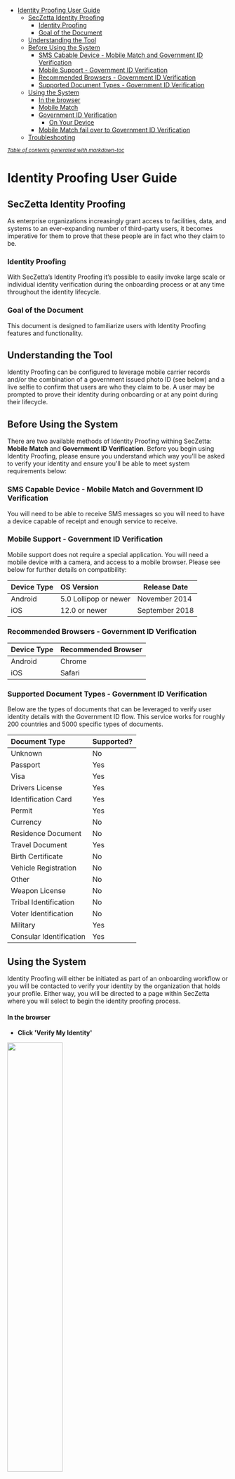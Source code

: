 - [Identity Proofing User Guide](#identity-proofing-user-guide)
  * [SecZetta Identity Proofing](#seczetta-identity-proofing)
    + [Identity Proofing](#identity-proofing)
    + [Goal of the Document](#goal-of-the-document)
  * [Understanding the Tool](#understanding-the-tool)
  * [Before Using the System](#before-using-the-system)
    + [SMS Cabable Device - Mobile Match and Government ID Verification](#sms-cabable-device---mobile-match-and-government-id-verification)
    + [Mobile Support - Government ID Verification](#mobile-support---government-id-verification)
    + [Recommended Browsers - Government ID Verification](#recommended-browsers---government-id-verification)
    + [Supported Document Types - Government ID Verification](#supported-document-types---government-id-verification)
  * [Using the System](#using-the-system)
      - [In the browser](#in-the-browswer)
    + [Mobile Match](#mobile-match)
    + [Government ID Verification](#government-id-verification)
      - [On Your Device](#on-your-device)
    + [Mobile Match fail over to Government ID Verification](#mobile-match-fail-over-to-government-id-verification)
  * [Troubleshooting](#troubleshooting)

<small><i><a href='http://ecotrust-canada.github.io/markdown-toc/'>Table of contents generated with markdown-toc</a></i></small>


# Identity Proofing User Guide

## SecZetta Identity Proofing

As enterprise organizations increasingly grant access to facilities, data, and systems to an ever-expanding number of third-party users, it becomes imperative for them to prove that these people are in fact who they claim to be.  

### Identity Proofing

With SecZetta’s Identity Proofing it’s possible to easily invoke large scale or individual identity verification during the onboarding process or at any time throughout the identity lifecycle. 

### Goal of the Document

This document is designed to familiarize users with Identity Proofing features and functionality.


## Understanding the Tool

Identity Proofing can be configured to leverage mobile carrier records and/or the combination of a government issued photo ID (see below) and a live selfie to confirm that users are who they claim to be.  A user may be prompted to prove their identity during onboarding or at any point during their lifecycle.  



## Before Using the System

There are two available methods of Identity Proofing withing SecZetta: **Mobile Match** and **Government ID Verification**. Before you begin using Identity Proofing, please ensure you understand which way you'll be asked to verify your identity and ensure you'll be able to meet system requirements below: 

### SMS Capable Device - Mobile Match and Government ID Verification
You will need to be able to receive SMS messages so you will need to have a device capable of receipt and enough service to receive.

### Mobile Support - Government ID Verification

Mobile support does not require a special application.  You will need a mobile device with a camera, and access to a mobile browser.  Please see below for further details on compatibility:

|Device Type |OS Version            |Release Date  |
|:-----------|:---------------------|--------------|
|Android	   |5.0 Lollipop or newer |November 2014 |
|iOS	       |12.0 or newer         |September 2018|


### Recommended Browsers - Government ID Verification

|Device Type |Recommended Browser|
|:-----------|-------------------|
|Android     |Chrome             |
|iOS		     |Safari             |


### Supported Document Types - Government ID Verification

Below are the types of documents that can be leveraged to verify user identity details with the Government ID flow.  This service works for roughly 200 countries and 5000 specific types of documents. 

|Document Type           |Supported?|
|:-----------------------|:---------|
|Unknown	               |No        |
|Passport                |Yes       |
|Visa                    |Yes       |
|Drivers License	       |Yes       |
|Identification Card     |Yes       |
|Permit           	     |Yes       |
|Currency	               |No        |
|Residence Document      |No        |
|Travel Document         |Yes       |
|Birth Certificate 	     |No        |
|Vehicle Registration    |No        |
|Other	                 |No        |
|Weapon License          |No        |
|Tribal Identification   |No        |
|Voter Identification    |No        |
|Military	               |Yes       |
|Consular Identification |Yes       |


## Using the System

Identity Proofing will either be initiated as part of an onboarding workflow or you will be contacted to verify your identity by the organization that holds your profile.  Either way, you will be directed to a page within SecZetta where you will select to begin the identity proofing process.

#### In the browser

- **Click 'Verify My Identity'**
<img src="https://github.com/cchristensen-sz/IdentityProofing/blob/81b5395408fbbc092960212754532fce123a2391/img/Screen%20Shot%202021-05-10%20at%208.41.38%20PM.png" width="50%"/>



- **Select your country**

<img src="https://github.com/cchristensen-sz/IdentityProofing/blob/ea442120a1cf09dfb35cfcd1175db7e312d753e9/img/Screen%20Shot%202021-05-10%20at%208.41.59%20PM.png" width="30%"/>



At this point there are 3 potential verification processes that you may encounter:

1. Mobile Match
2. Government ID Verification
3. Mobile Match fail over to Government ID Verification

Each will be outlined below.

### Mobile Match

- **Enter your mobile phone number and home address** and then **click on Confirm Information**

<img src="https://github.com/cchristensen-sz/IdentityProofing/blob/d4b40be586fda0346f7c73c55c27902b125a8096/img/Enter%20Address%20and%20Phone.png" width="30%"/>



- **Select SMS or Voice** for your preferred method to receive a one time PIN

<img src="https://github.com/cchristensen-sz/IdentityProofing/blob/d4b40be586fda0346f7c73c55c27902b125a8096/img/PIN%20Delivery%20Method.jpg" width="30%"/>



- If you selected to receive your PIN via SMS, go to your messages on your mobile device and **find the SMS containing your PIN** 

<img src="https://github.com/cchristensen-sz/IdentityProofing/blob/d4b40be586fda0346f7c73c55c27902b125a8096/img/SMS.jpg" width="30%"/>



**OR**


- If you selected to receive your PIN via Voice, you'll want to answer your phone and **note the PIN as it is read to you on the call**



- **Enter your PIN** and then **click on Confirm Information**

<img src="https://github.com/cchristensen-sz/IdentityProofing/blob/d4b40be586fda0346f7c73c55c27902b125a8096/img/Confirm%20PIN.png" width="30%"/>

- You will now be redirected via the browser to **view your Identity Verification results**.



### Government ID Verification

- **Select the type of identification** that you'd like to use during the verification process

<img src="https://github.com/cchristensen-sz/IdentityProofing/blob/c79fbe9e78f6722b24b6fb8d6c222c036454c346/img/Screen%20Shot%202021-05-10%20at%208.42.26%20PM.png" width="30%"/>



- **Enter your mobile number** where you wish to receive the SMS notification for continuing with the image capture process

<img src="https://github.com/cchristensen-sz/IdentityProofing/blob/c79fbe9e78f6722b24b6fb8d6c222c036454c346/img/Screen%20Shot%202021-05-10%20at%208.42.54%20PM.png" width="30%"/>



- When you are redirected to your phone, **DO NOT** close your browser window.  You will come back here to complete the verification.

<img src="https://github.com/cchristensen-sz/IdentityProofing/blob/c79fbe9e78f6722b24b6fb8d6c222c036454c346/img/Screen%20Shot%202021-05-10%20at%208.43.14%20PM.png" width="30%"/>


#### On Your Device

- **Click on the link within the SMS message**
<img src="https://github.com/cchristensen-sz/IdentityProofing/blob/1eca0f225fcb9eae2710d35c8e417cf7bbaebfb2/img/SMS.jpg" width="30%"/>



- After reviewing directions **Click 'Start'**
<img src="https://github.com/cchristensen-sz/IdentityProofing/blob/00becd908fb3607babebc5cb8ebe41b899fd02db/img/Begin%20capture%20process.png" width="30%"/>



- Follow on screen prompts and **Click 'Capture Using Your Browser Camera'**
<img src="https://github.com/cchristensen-sz/IdentityProofing/blob/848a7d5add8d1fda1dae36edfe3130373e61d927/img/Front%20ID%20Image.png" width="30%"/>


- **Allow the application to access the camera**. The verification requires no special apps to be installed, but in order to successfully capture images of your ID and your selfie you will have to grant temporary access to the camera via your mobile browser.
<img src="https://github.com/cchristensen-sz/IdentityProofing/blob/848a7d5add8d1fda1dae36edfe3130373e61d927/img/Allow%20Camera%20Access.jpg" width="30%"/>


- **Capture Image**.  If you are using your drivers license or ID this will be the image of the front of your ID.  If you are using your passport this will be the imgage the photo page.  Follow on screen prompts to properly align the image and verify image meets requirements before submitting.  If your image does not meet one of the requirements please review the [Tips and Tricks](https://github.com/cchristensen-sz/IdentityProofing/blob/cac396a002e52069745c8147ce5fbf471945b1ac/img/tips_and_tricks.pdf) document and try again.  Once all requirements have been met, **Click 'Save and Next'**
<img src="https://github.com/cchristensen-sz/IdentityProofing/blob/0b5c9132b7c0bf4eb5eff3fdd8bf766fa171059c/img/Front%20of%20ID.png" width="30%"/> 


- If you used an ID or a drivers license, you will now begin the process of capturing the image of the back of the document. **CLick on 'Capture Using Your Browser Camera'** to take the second photo.
<img src="https://github.com/cchristensen-sz/IdentityProofing/blob/38de26c7dace4fa4754aff8db93700bd35399abe/img/Back%20of%20ID%20start.png" width="30%"/>

- Capture the image with on screen guidance

<img src="https://github.com/cchristensen-sz/IdentityProofing/blob/38de26c7dace4fa4754aff8db93700bd35399abe/img/Back%20of%20ID%20Submit.png" width="30%"/>

- Once an acceptable image has been captured, **Click 'Save and Next'**

- **Capture Seflie** by following on screen prompts.  **Click 'Capture Using Your Phone Camera'**. Once captured if the image is acceptable, you will be redirected back to the browser window where the ID Proofing process was initiated.
<img src="https://github.com/cchristensen-sz/IdentityProofing/blob/1e64e168db0311151a92167f2bed709fddabf636/img/Selfie%20Start.png" width="30%"/>

- Smile!

<img src="https://github.com/cchristensen-sz/IdentityProofing/blob/ebf63167829f016ac82e3d0075da6277a1a077ac/img/Selfie.png" width="30%"/>

- Once you submit your images and see this screen you can pick up the process in your original browser window.

<img src="https://github.com/cchristensen-sz/IdentityProofing/blob/1e64e168db0311151a92167f2bed709fddabf636/img/Selfie%20Submit.png" width="30%"/>

- Ensure that you see the results from your proofing activity.  You have completed Government ID verification!

<img src="https://github.com/cchristensen-sz/IdentityProofing/blob/b4dd27657f7be4a75696ee6855fee44bf285469f/img/Proofing%20completion%20.png" width="30%"/>

### Mobile Match fail over to Government ID Verification
- This workflow is a combination of Mobile Match and Government ID Verification.  You will:
-  **Select Your Country**
-  If you are US based, you will proceed to the [Mobile Match workflow](https://github.com/cchristensen-sz/IdentityProofing#mobile-match).
-  If you pass the mobile match workflow, your verification is complete
-  If SecZetta is unable to verify your identity via Mobile Match you will proceed to the [Government ID Verification workflow](https://github.com/cchristensen-sz/IdentityProofing#government-id-verification)
<img src="https://github.com/cchristensen-sz/IdentityProofing/blob/d4b40be586fda0346f7c73c55c27902b125a8096/img/Unable%20to%20prove%20your%20Identity.png" width="30%"/>
-  Once completed, you will be returned to the browser you inititated proofing from and your results will be displayed.

## Troubleshooting 

If you run into challenges, the following should be attempted before contacting support:

- Ensure you have sufficient service

- Ensure your use case meets requirements listed [HERE](https://github.com/cchristensen-sz/IdentityProofing/blob/main/README.md#before-using-the-system)

- For challenges during the Government ID Verification process please reference this [Tips and Tricks](https://github.com/cchristensen-sz/IdentityProofing/blob/cac396a002e52069745c8147ce5fbf471945b1ac/img/tips_and_tricks.pdf) document.

- Ensure you have sufficient battery on your device or that you are plugged in.

- Close other open mobile browser windows.


